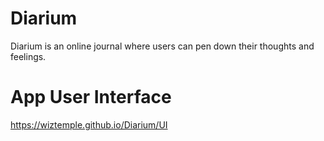 # Diarium
Diarium is an online journal where users can pen down their thoughts and feelings.

# App User Interface
 https://wiztemple.github.io/Diarium/UI